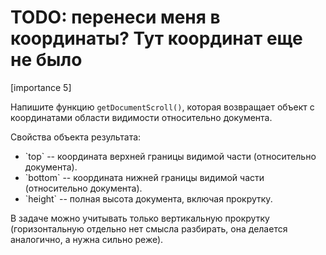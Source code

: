 # TODO: перенеси меня в координаты? Тут координат еще не было

[importance 5]

Напишите функцию `getDocumentScroll()`, которая возвращает объект с координатами области видимости относительно документа.

Свойства объекта результата:

<ul>
<li>`top` -- координата верхней границы видимой части (относительно документа).</li>
<li>`bottom` -- координата нижней границы видимой части (относительно документа).</li>
<li>`height` -- полная высота документа, включая прокрутку.</li>
</ul>

В задаче можно учитывать только вертикальную прокрутку (горизонтальную отдельно нет смысла разбирать, она делается аналогично, а нужна сильно реже).